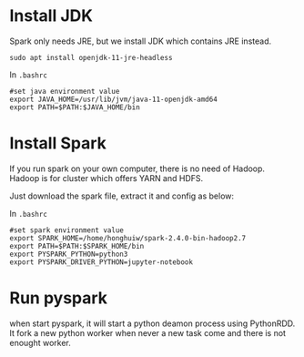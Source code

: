 # Install JDK

Spark only needs JRE, but we install JDK which contains JRE instead.

```
sudo apt install openjdk-11-jre-headless
```

In `.bashrc`

```
#set java environment value
export JAVA_HOME=/usr/lib/jvm/java-11-openjdk-amd64
export PATH=$PATH:$JAVA_HOME/bin
```


# Install Spark

If you run spark on your own computer, there is no need of Hadoop.
Hadoop is for cluster which offers YARN and HDFS.  

Just download the spark file, extract it and config as below:

In `.bashrc`

```
#set spark environment value
export SPARK_HOME=/home/honghuiw/spark-2.4.0-bin-hadoop2.7
export PATH=$PATH:$SPARK_HOME/bin
export PYSPARK_PYTHON=python3
export PYSPARK_DRIVER_PYTHON=jupyter-notebook
```

# Run pyspark

when start pyspark, it will start a python deamon process using PythonRDD.
It fork a new python worker when never a new task come and there is not enought worker.


